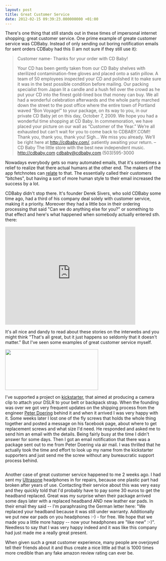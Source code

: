 ```yaml
---
layout: post
title: Great Customer Service
date: 2012-02-15 09:39:23.000000000 +01:00
---
```

There's one thing that still stands out in these times of impersonal internet shopping; great customer service. One prime example of greate customer service was CDBaby. Instead of only sending out boring notification emails for sent orders CDBaby had this (I am not sure if they still use it):

<blockquote>
Customer name-
Thanks for your order with CD Baby!

Your CD has been gently taken from our CD Baby shelves with sterilized contamination-free gloves and placed onto a satin pillow.
A team of 50 employees inspected your CD and polished it to make sure it was in the best possible condition before mailing.
Our packing specialist from Japan lit a candle and a hush fell over the crowd as he put your CD into the finest gold-lined box that money can buy.
We all had a wonderful celebration afterwards and the whole party marched down the street to the post office where the entire town of Portland waved “Bon Voyage!” to your package, on its way to you, in our private CD Baby jet on this day, October 7, 2009.
We hope you had a wonderful time shopping at CD Baby. In commemoration, we have placed your picture on our wall as “Customer of the Year.” We’re all exhausted but can’t wait for you to come back to CDBABY.COM!!
Thank you, thank you, thank you!
Sigh…
We miss you already. We’ll be right here at http://cdbaby.com/, patiently awaiting your return.
–
CD Baby
The little store with the best new independent music.
http://cdbaby.com cdbaby@cdbaby.com (503)595-3000
</blockquote>

Nowadays everybody gets so many automated emails, that it's sometimes a relief to realize that there actual humans at the other end. The makers of the app fetchnotes can <a href="http://blog.fetchnotes.com/post/17155558880/what-happens-when-you-swear-at-your-users">relate</a> to that. The essentially called their customers "bitches", but having a sort of more human style to their email increased the success by a lot.

CDBaby didn't stop there. It's founder Derek Sivers, who sold CDBaby some time ago, had a third of his company deal solely with customer service, making it a priority. Moreover they had a little box in their ordering processing that said "Can we do anything else for you?" or something to that effect and here's what happened when somebody actually entered sth. there:

<iframe width="420" height="315" src="http://www.youtube.com/embed/KCIXkbfgR6g" frameborder="0" allowfullscreen></iframe>

It's all nice and dandy to read about these stories on the interwebs and you might think "That's all great, but it just happens so seldomly that it doesn't matter." But I've seen some examples of great customer service myself.

<img width="300" height="131" src="http://www.peakdesignltd.com/users/89318/assets/451155_1428077.png" alt="" />

I've supported a project on <a href="http://www.kickstarter.com/projects/97103764/capture-camera-clip-system?ref=live">kickstarter</a>, that aimed at producing a camera clip to attach your DSLR to your belt or backpack strap. When the founding was over we got very frequent updates on the shipping process from the engineer <a href="http://peakdesignltd.com/">Peter Doering</a> behind it and when it arrived I was very happy with it. Some weeks later I lost one of the fly screws that holds the whole thing together and posted a message on his facebook page, about where to get replacement screws and what size I'd need. He responded and asked me to send him an email with the details. Being fairly busy at the time I didn't answer for some days. Then I got an email notification that there was a package sent out to me from Peter Doering via air mail. I was thrilled that he actually took the time and effort to look up my name from the kickstarter supporters and just send me the screw without any bureaucratic support process behind.

<img src="http://www.ultrasone.com/templates/ultrasone_frontend_01/images/ultrasone_logo.jpg" alt="" />

Another case of great customer service happened to me 2 weeks ago. I had sent my <a href="http://www.ultrasone.com/">Ultrasone</a> headphones in for repairs, because one plastic part had broken after years of use. Contacting their service about this was very easy and they quickly told that I'd probably have to pay some 30 euros to get the headband replaced. Great was my surprise when their package arrived some days later with a replaced headband AND new leather ear pads. In their email they said -- I'm paraphrasing the German letter here: "We replaced your headband because it was still under warranty. Additionally we put new ear pads on you headphones :-) - for free. We hope that we made you a little more happy -- now your headphones are "like new" :-)". Needless to say that I was very happy indeed and it was like this company had just made me a really great present.

When given such a great customer experience, many people are overjoyed  tell their friends about it and thus create a nice little ad that is 1000 times more credible than any fake amazon review rating can ever be.
